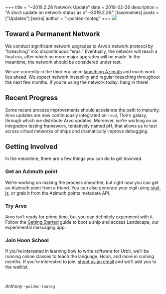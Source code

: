 +++
title = "~2019.2.26 Network Update"
date = 2019-02-26
description = "A short update on network status as of ~2019.2.26."
[taxonomies]
posts = ["Updates"]
[extra]
author = "~poldec-tonteg"
+++
![](https://media.urbit.org/site/posts/updates/~2019.2.26-update-1.jpg)

## Toward a Permanent Network

We conduct significant network upgrades to Arvo’s network protocol by “breaching” into discontinuous “eras.” Eventually, the network will reach a final era, after which no more major upgrades will be made. In the meantime, the network should be considered under test.

We are currently in the third era since [launching Azimuth](/posts/essays/azimuth-is-on-chain) and much work lies ahead. We expect network instability and regular breaching throughout the next few months. If you’re using the network today: hang in there!

## Recent Progress

Some recent process improvements should accelerate the path to maturity. Arvo updates are now continuously integrated on `~zod`, Tlon’s galaxy, through which we distribute Arvo updates. Moreover, we’re working on an integration testing framework, tentatively named pH, that allows us to test across virtual networks of ships and dramatically improve debugging.

## Getting Involved

In the meantime, there are a few things you can do to get involved.

### Get an Azimuth point

We’re working on making the process smoother, but right now you can get an Aizimuth point from a friend. You can also generate your sigil using [sigil-js](https://github.com/urbit/sigil-js), or grab it from the Azimuth points metadata API.

### Try Arvo

Arvo isn’t ready for prime time, but you can definitely experiment with it. Follow the [Getting Started](/docs/getting-started) guide to boot a ship and access Landscape, our experimental messaging app.

### Join Hoon School

If you’re interested in learning how to write software for Urbit, we’ll be running online classes to teach the language, Hoon, and more in coming months. If you’re interested to join, [shoot us an email](mailto:support@urbit.org) and we’ll add you to the waitlist.

<br>

*Anthony* `~poldec-tonteg`
